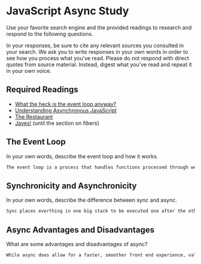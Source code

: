 # JavaScript Async Study

Use your favorite search engine and the provided readings to research and
respond to the following questions.

In your responses, be sure to cite any relevant sources you consulted in your
search. We ask you to write responses in your own words in order to see how you
process what you've read. Please do not respond with direct quotes from source
material. Instead, digest what you've read and repeat it in your own voice.

## Required Readings

-   [What the heck is the event loop anyway?](https://www.youtube.com/watch?v=8aGhZQkoFbQ)
-   [Understanding Asynchronous JavaScript](https://www.youtube.com/watch?v=vMfg0xGjcOI)
-   [The Restaurant](https://www.codeschool.com/blog/2014/10/30/understanding-node-js/)
-   [Javes!](https://www.discovermeteor.com/blog/understanding-sync-async-javascript-node/) (until the section on fibers)

## The Event Loop

In your own words, describe the event loop and how it works.

```md
The event loop is a process that handles functions processed through web apis to prevent web page slowdown on the front end.
```

## Synchronicity and Asynchronicity

In your own words, describe the difference between sync and async.

```md
Sync places everthing in one big stack to be executed one after the others. Async allows the offloading of certain tasks to other services to prevent the stack from being blocked.
```

## Async Advantages and Disadvantages

What are some advantages and disadvantages of async?

```md
While async does allow for a faster, smoother front end experience, values returned from async functions will not always be accesible right away making them harder to work with. Aditionally, the event que can get congested just as the stack can so it is important to think about how much data is offloaded.
```
